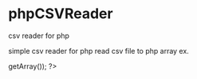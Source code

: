 # phpCSVReader
csv reader for php

simple csv reader for php
read csv file to php array ex.

<?php
$i=new CSVReader("file.csv");
print_r($i->getArray());
?>
